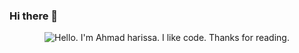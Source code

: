 ### Hi there 👋

<!-- - 🔭 I’m currently working on Salem Group
- 🌱 I’m currently learning Node Js
- 👯 I’m looking to collaborate on Senior Backend
- 💬 Ask me about ...
- 📫 How to reach me: 71276017
- 😄 Pronouns: ...
- ⚡ Fun fact: ... -->

<div align="center">
	<img src="https://assets.entrepreneur.com/content/3x2/2000/1649279368-Ent-2022Python.jpeg" alt="Hello. I'm Ahmad harissa. I like code. Thanks for reading.">
</div>

